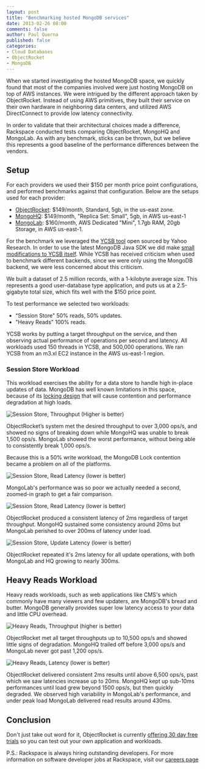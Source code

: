 ```yaml
---
layout: post
title: "Benchmarking hosted MongoDB services"
date: 2013-02-26 08:00
comments: false
author: Paul Querna
published: false
categories: 
- Cloud Databases
- ObjectRocket
- MongoDB
---
```



When we started investigating the hosted MongoDB space, we quickly found that most of the companies involved were just hosting MongoDB on top of AWS instances. We were intrigued by the different approach taken by ObjectRocket.  Instead of using AWS primitives, they built their service on their own hardware in neighboring data centers, and utilized AWS DirectConnect to provide low latency connectivity.

In order to validate that their architectural choices made a difference, Rackspace conducted tests comparing ObjectRocket, MongoHQ and MongoLab.  As with any benchmark, sticks can be thrown, but we believe this represents a good baseline of the performance differences between the vendors.
<!--More-->

## Setup

For each providers we used their $150 per month price point configurations, and performed benchmarks against that configuration. Below are the setups used for each provider:

* [ObjectRocket](http://www.objectrocket.com/): $149/month, Standard, 5gb, in the us-east zone.
* [MongoHQ](http://www.mongohq.com/): $149/month, "Replica Set: Small", 5gb, in AWS us-east-1
* [MongoLab](https://mongolab.com/): $160/month, AWS Dedicated "Mini", 1.7gb RAM, 20gb Storage, in AWS us-east-1.

For the benchmark we leveraged the [YCSB tool](https://github.com/brianfrankcooper/YCSB/) open sourced by Yahoo Research. In order to use the latest MongoDB Java SDK we did make [small modifications to YCSB itself](https://github.com/brianfrankcooper/YCSB/pull/112).  While YCSB has received criticism when used to benchmark different backends, since we were only using the MongoDB backend, we were less concerned about this criticism.

We built a dataset of 2.5 million records, with a 1-kilobyte average size. This represents a good user-database type application, and puts us at a 2.5-gigabyte total size, which fits well with the $150 price point.

To test performance we selected two workloads:

* “Session Store" 50% reads, 50% updates.
* "Heavy Reads" 100% reads.

YCSB works by putting a target throughput on the service, and then observing actual performance of operations per second and latency. All workloads used 150 threads in YCSB, and 500,000 operations. We ran YCSB from an m3.xl EC2 instance in the AWS us-east-1 region.


### Session Store Workload

This workload exercises the ability for a data store to handle high in-place updates of data. MongoDB has well known limitations in this space, because of its [locking design](http://docs.mongodb.org/manual/faq/concurrency/) that will cause contention and performance degradation at high loads.


![](/a/2013-02-17-benchmarking-hosted-mongodb-services/session-store-throughput.png "Session Store, Throughput (Higher is better)")


ObjectRocket’s system met the desired throughput to over 3,000 ops/s, and showed no signs of breaking down while MongoHQ was unable to break 1,500 ops/s. MongoLab showed the worst performance, without being able to consistently break 1,000 ops/s.

Because this is a 50% write workload, the MongoDB Lock contention became a problem on all of the platforms.

![](/a/2013-02-17-benchmarking-hosted-mongodb-services/session-read-latency.png "Session Store, Read Latency (lower is better)")


MongoLab's performance was so poor we actually needed a second, zoomed-in graph to get a fair comparison.

![](/a/2013-02-17-benchmarking-hosted-mongodb-services/session-read-latency-zoomed.png "Session Store, Read Latency (lower is better)")

ObjectRocket produced a consistent latency of 2ms regardless of target throughput. MongoHQ sustained some consistency around 20ms but MongoLab perished to over 200ms of latency under load.

![](/a/2013-02-17-benchmarking-hosted-mongodb-services/session-update-latency.png "Session Store, Update Latency (lower is better)")

ObjectRocket repeated it's 2ms latency for all update operations, with both MongoLab and HQ growing to nearly 300ms.


## Heavy Reads Workload

Heavy reads workloads, such as web applications like CMS's which commonly have many viewers and few updaters, are MongoDB's bread and butter. MongoDB generally provides super low latency access to your data and little CPU overhead.

![](/a/2013-02-17-benchmarking-hosted-mongodb-services/heavy-reads-throughput.png "Heavy Reads, Throughput (higher is better)")

ObjectRocket met all target throughputs up to 10,500 ops/s and showed little signs of degradation. MongoHQ trailed off before 3,000 ops/s and MongoLab never got past 1,200 ops/s.

![](/a/2013-02-17-benchmarking-hosted-mongodb-services/heavy-reads-latency.png "Heavy Reads, Latency (lower is better)")

ObjectRocket delivered consistent 2ms results until above 6,500 ops/s, past which we saw latencies increase up to 20ms. MongoHQ kept up sub-10ms performances until load grew beyond 1500 ops/s, but then quickly degraded. We observed high variability in MongoLab's performance, and under peak load MongoLab delivered read results around 430ms.

## Conclusion

Don't just take out word for it, ObjectRocket is currently [offering 30 day free trials](http://objectrocket.com/pricing) so you can test out your own application and workloads.

P.S.: Rackspace is always hiring outstanding developers. For more information on software developer jobs at Rackspace, visit our [careers page](http://jobs.rackspace.com/go/software-developer-jobs/247407/)


